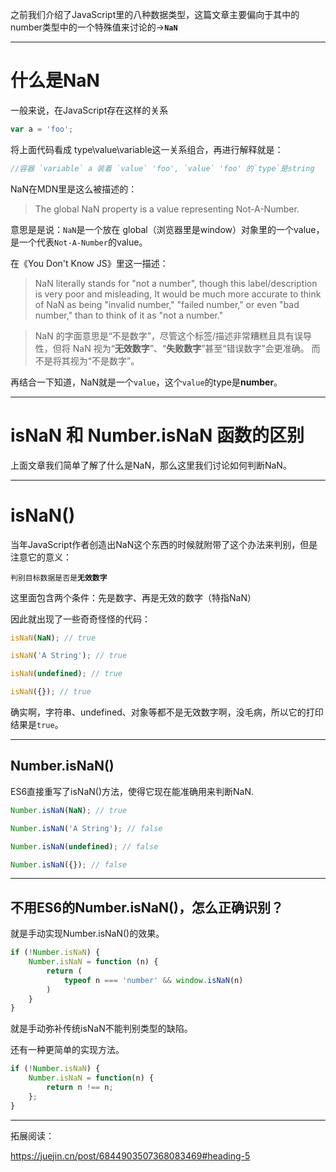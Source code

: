 之前我们介绍了JavaScript里的八种数据类型，这篇文章主要偏向于其中的number类型中的一个特殊值来讨论的→**`NaN`**

---



# 什么是NaN

一般来说，在JavaScript存在这样的关系

```JavaScript
var a = 'foo';

```



将上面代码看成  type\value\variable这一关系组合，再进行解释就是：

```JavaScript
//容器 `variable` a 装着 `value` 'foo', `value` 'foo' 的`type`是string
```





NaN在MDN里是这么被描述的：

> The global NaN property is a value representing Not-A-Number.

意思是是说：`NaN`是一个放在 global（浏览器里是window）对象里的一个value，是一个代表`Not-A-Number`的value。



在《You Don't Know JS》里这一描述：

> NaN literally stands for "not a number", though this label/description is very poor and misleading, It would be much more accurate to think of NaN as being "invalid number," "failed number," or even "bad number," than to think of it as "not a number."

> NaN 的字面意思是“不是数字”，尽管这个标签/描述非常糟糕且具有误导性，但将 NaN 视为“**无效数字**”、“**失败数字**”甚至“错误数字”会更准确。 而不是将其视为“不是数字”。



再结合一下知道，NaN就是一个`value`，这个`value`的type是**number**。


--- 
#  isNaN 和 Number.isNaN 函数的区别
上面文章我们简单了解了什么是NaN，那么这里我们讨论如何判断NaN。



---

# isNaN()



当年JavaScript作者创造出NaN这个东西的时候就附带了这个办法来判别，但是注意它的意义：

`判别目标数据是否是`**`无效数字`**

这里面包含两个条件：先是数字、再是无效的数字（特指NaN）

因此就出现了一些奇奇怪怪的代码：

```JavaScript
isNaN(NaN); // true

isNaN('A String'); // true

isNaN(undefined); // true

isNaN({}); // true

```

确实啊，字符串、undefined、对象等都不是无效数字啊，没毛病，所以它的打印结果是`true`。


---

## Number.isNaN()

ES6直接重写了isNaN()方法，使得它现在能准确用来判断NaN.

```JavaScript
Number.isNaN(NaN); // true

Number.isNaN('A String'); // false

Number.isNaN(undefined); // false

Number.isNaN({}); // false

```







---

## 不用ES6的Number.isNaN()，怎么正确识别？

就是手动实现Number.isNaN()的效果。



```JavaScript
if (!Number.isNaN) {
    Number.isNaN = function (n) {
        return (
            typeof n === 'number' && window.isNaN(n)
        )
    }
}
```

就是手动弥补传统isNaN不能判别类型的缺陷。



还有一种更简单的实现方法。

```JavaScript
if (!Number.isNaN) {
    Number.isNaN = function(n) {
        return n !== n;
    };
}
```









---

拓展阅读：

https://juejin.cn/post/6844903507368083469#heading-5

